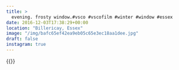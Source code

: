 ```yaml
---
title: >
  evening. frosty window.#vsco #vscofilm #winter #window #essex
date: 2016-12-03T17:38:29+00:00
location: "Billericay, Essex"
image: "/img/bafc65ef42ea9eb05c65e3ec18aa1dee.jpg"
draft: false
instagram: true
---
```


{{<photo src="/img/bafc65ef42ea9eb05c65e3ec18aa1dee.jpg">}}
